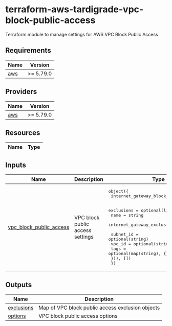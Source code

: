 # terraform-aws-tardigrade-vpc-block-public-access
Terraform module to manage settings for AWS VPC Block Public Access

<!-- BEGIN TFDOCS -->
## Requirements

| Name | Version |
|------|---------|
| <a name="requirement_aws"></a> [aws](#requirement\_aws) | >= 5.79.0 |

## Providers

| Name | Version |
|------|---------|
| <a name="provider_aws"></a> [aws](#provider\_aws) | >= 5.79.0 |

## Resources

| Name | Type |
|------|------|

## Inputs

| Name | Description | Type | Default | Required |
|------|-------------|------|---------|:--------:|
| <a name="input_vpc_block_public_access"></a> [vpc\_block\_public\_access](#input\_vpc\_block\_public\_access) | VPC block public access settings | <pre>object({<br/>    internet_gateway_block_mode = string<br/><br/>    exclusions = optional(list(object({<br/>      name                            = string<br/>      internet_gateway_exclusion_mode = string<br/><br/>      subnet_id = optional(string)<br/>      vpc_id    = optional(string)<br/>      tags      = optional(map(string), {})<br/>    })), [])<br/>  })</pre> | n/a | yes |

## Outputs

| Name | Description |
|------|-------------|
| <a name="output_exclusions"></a> [exclusions](#output\_exclusions) | Map of VPC block public access exclusion objects |
| <a name="output_options"></a> [options](#output\_options) | VPC block public access options |

<!-- END TFDOCS -->
